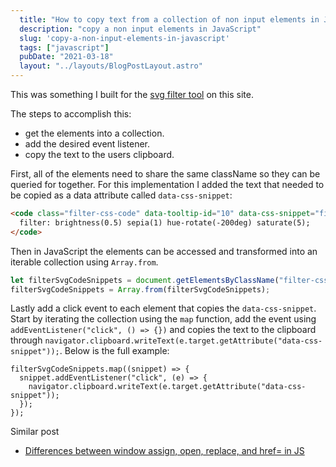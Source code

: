 ```yaml
---
  title: "How to copy text from a collection of non input elements in JavaScript"
  description: "copy a non input elements in JavaScript"
  slug: 'copy-a-non-input-elements-in-javascript'
  tags: ["javascript"]
  pubDate: "2021-03-18"
  layout: "../layouts/BlogPostLayout.astro"
---
```


This was something I built for the [svg filter tool](https://www.devdecks.io/tools/svg-color-changer) on this site.

The steps to accomplish this:
- get the elements into a collection.
- add the desired event listener.
- copy the text to the users clipboard.

First, all of the elements need to share the same className so they can be queried for together. For this implementation I added the text that needed to be copied as a data attribute called `data-css-snippet`:
```html
<code class="filter-css-code" data-tooltip-id="10" data-css-snippet="filter: brightness(0.5) sepia(1) hue-rotate(-200deg) saturate(5);">
  filter: brightness(0.5) sepia(1) hue-rotate(-200deg) saturate(5);
</code>
```

Then in JavaScript the elements can be accessed and transformed into an iterable collection using `Array.from`.
```JavaScript
let filterSvgCodeSnippets = document.getElementsByClassName("filter-css-code");
filterSvgCodeSnippets = Array.from(filterSvgCodeSnippets);
```

Lastly add a click event to each element that copies the `data-css-snippet`. Start by iterating the collection using the `map` function, add the event using `addEventListener("click", () => {})` and copies the text to the clipboard through `navigator.clipboard.writeText(e.target.getAttribute("data-css-snippet"));`. Below is the full example:
```
filterSvgCodeSnippets.map((snippet) => {
  snippet.addEventListener("click", (e) => {
    navigator.clipboard.writeText(e.target.getAttribute("data-css-snippet"));
  });
});
```

Similar post
- [Differences between window assign, open, replace, and href= in JS](https://www.devdecks.io/2021-windowlocation-open-replace-assign-differences)